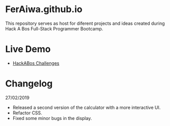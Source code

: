 # FerAiwa.github.io

This repository serves as host for diferent projects and ideas created during Hack A Bos Full-Stack Programmer Bootcamp.

# Live Demo
* [HackABos Challenges](http://feraiwa.github.io) 

 # Changelog
  27/02/2019
 * Released a second version of the calculator with a more interactive UI.
 * Refactor CSS.
 * Fixed some minor bugs in the display.

